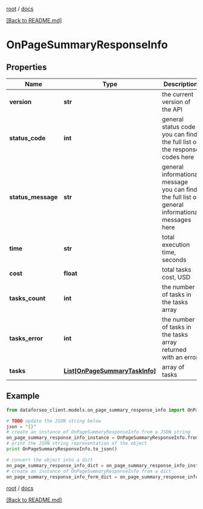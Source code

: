 [root](./../ "root") / [docs](./ "docs")

[[Back to README.md]](./../README.md "[Back to README.md]")

# OnPageSummaryResponseInfo

## Properties

Name | Type | Description | Notes
------------ | ------------- | ------------- | -------------
**version** | **str** | the current version of the API | [optional]
**status_code** | **int** | general status code you can find the full list of the response codes here | [optional]
**status_message** | **str** | general informational message you can find the full list of general informational messages here | [optional]
**time** | **str** | total execution time, seconds | [optional]
**cost** | **float** | total tasks cost, USD | [optional]
**tasks_count** | **int** | the number of tasks in the tasks array | [optional]
**tasks_error** | **int** | the number of tasks in the tasks array returned with an error | [optional]
**tasks** | [**List[OnPageSummaryTaskInfo]**](OnPageSummaryTaskInfo.md) | array of tasks | [optional]

## Example

```python
from dataforseo_client.models.on_page_summary_response_info import OnPageSummaryResponseInfo

# TODO update the JSON string below
json = "{}"
# create an instance of OnPageSummaryResponseInfo from a JSON string
on_page_summary_response_info_instance = OnPageSummaryResponseInfo.from_json(json)
# print the JSON string representation of the object
print OnPageSummaryResponseInfo.to_json()

# convert the object into a dict
on_page_summary_response_info_dict = on_page_summary_response_info_instance.to_dict()
# create an instance of OnPageSummaryResponseInfo from a dict
on_page_summary_response_info_form_dict = on_page_summary_response_info.from_dict(on_page_summary_response_info_dict)
```

  

[root](./../ "root") / [docs](./ "docs")

[[Back to README.md]](./../README.md "[Back to README.md]")
